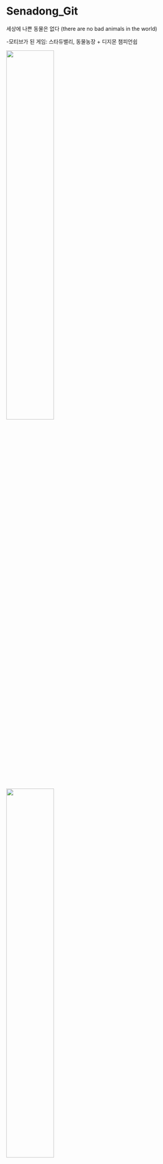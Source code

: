 # Senadong_Git
세상에 나쁜 동물은 없다 (there are no bad animals in the world)

-모티브가 된 게임: 스타듀밸리, 동물농장 + 디지몬 챔피언쉽
<div>
<img src="https://www.dogdrip.net/files/attach/dvs/16/04/20/34239192/228/878/095/8be0b2e7f744dfd9b2b6e7661903d24b.png" width = "50%">
<img src="https://user-images.githubusercontent.com/66946182/99903081-72db6780-2d05-11eb-8c02-9b0ac80913c4.png" width = "50%">
</div>
